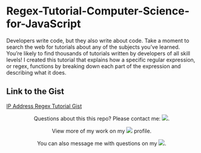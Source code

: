 # Regex-Tutorial-Computer-Science-for-JavaScript
Developers write code, but they also write about code. Take a moment to search the web for tutorials about any of the subjects you’ve learned. You’re likely to find thousands of tutorials written by developers of all skill levels!  I created this tutorial that explains how a specific regular expression, or regex, functions by breaking down each part of the expression and describing what it does.

## Link to the Gist
[IP Address Regex Tutorial Gist](https://gist.github.com/VASUK-09/4528eabe7be1fbda6b20cd1ca062eb89)

<p align="center">Questions about this this repo? Please contact me: <a href="mailto:kantesariyav@gmail.com"><img src="https://img.shields.io/badge/gmail-%23DD0031.svg?&style=for-the-badge&logo=gmail&logoColor=white"/></a>.</p>
<p align="center">View more of my work on my <a href="https://github.com/VASUK-09"><img src="https://img.shields.io/badge/GitHub-100000?style=for-the-badge&logo=github&logoColor=white"/></a> profile.</p> 
<p align="center">You can also message me with questions on my <a href="https://www.linkedin.com/in/vasu-kantesariya-90b54b276/"><img src="https://img.shields.io/badge/LinkedIn-0077B5?style=for-the-badge&logo=linkedin&logoColor=white"/></a>.</p>